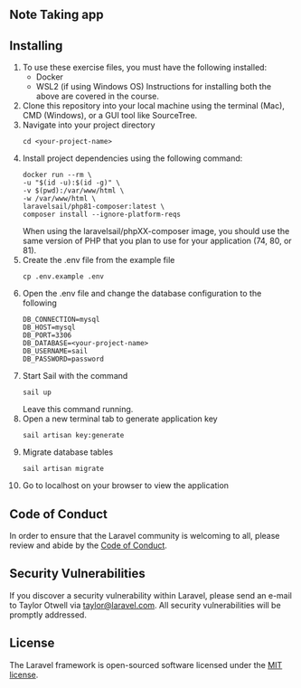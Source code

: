 ## Note Taking app

## Installing
1. To use these exercise files, you must have the following installed:
	- Docker
    - WSL2 (if using Windows OS)
    Instructions for installing both the above are covered in the course.
2. Clone this repository into your local machine using the terminal (Mac), CMD (Windows), or a GUI tool like SourceTree.
3. Navigate into your project directory
    ```
    cd <your-project-name>
    ```
4. Install project dependencies using the following command:
    ```
    docker run --rm \
    -u "$(id -u):$(id -g)" \
    -v $(pwd):/var/www/html \
    -w /var/www/html \
    laravelsail/php81-composer:latest \
    composer install --ignore-platform-reqs
    ```
    When using the laravelsail/phpXX-composer image, you should use the same version of PHP that you plan to use for your application (74, 80, or 81).
5. Create the .env file from the example file
    ```
    cp .env.example .env
    ```
6. Open the .env file and change the database configuration to the following
    ```
    DB_CONNECTION=mysql
    DB_HOST=mysql
    DB_PORT=3306
    DB_DATABASE=<your-project-name>
    DB_USERNAME=sail
    DB_PASSWORD=password
    ```
7. Start Sail with the command
    ```
    sail up
    ```
    Leave this command running.
8. Open a new terminal tab to generate application key
    ```
    sail artisan key:generate
    ```
9. Migrate database tables
    ```
    sail artisan migrate
    ```
10. Go to localhost on your browser to view the application



## Code of Conduct

In order to ensure that the Laravel community is welcoming to all, please review and abide by the [Code of Conduct](https://laravel.com/docs/contributions#code-of-conduct).

## Security Vulnerabilities

If you discover a security vulnerability within Laravel, please send an e-mail to Taylor Otwell via [taylor@laravel.com](mailto:taylor@laravel.com). All security vulnerabilities will be promptly addressed.

## License

The Laravel framework is open-sourced software licensed under the [MIT license](https://opensource.org/licenses/MIT).
